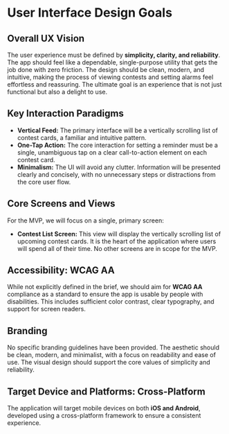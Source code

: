 # User Interface Design Goals

## Overall UX Vision

The user experience must be defined by **simplicity, clarity, and reliability**. The app should feel like a dependable, single-purpose utility that gets the job done with zero friction. The design should be clean, modern, and intuitive, making the process of viewing contests and setting alarms feel effortless and reassuring. The ultimate goal is an experience that is not just functional but also a delight to use.

## Key Interaction Paradigms

*   **Vertical Feed:** The primary interface will be a vertically scrolling list of contest cards, a familiar and intuitive pattern.
*   **One-Tap Action:** The core interaction for setting a reminder must be a single, unambiguous tap on a clear call-to-action element on each contest card.
*   **Minimalism:** The UI will avoid any clutter. Information will be presented clearly and concisely, with no unnecessary steps or distractions from the core user flow.

## Core Screens and Views

For the MVP, we will focus on a single, primary screen:
*   **Contest List Screen:** This view will display the vertically scrolling list of upcoming contest cards. It is the heart of the application where users will spend all of their time. No other screens are in scope for the MVP.

## Accessibility: WCAG AA

While not explicitly defined in the brief, we should aim for **WCAG AA** compliance as a standard to ensure the app is usable by people with disabilities. This includes sufficient color contrast, clear typography, and support for screen readers.

## Branding

No specific branding guidelines have been provided. The aesthetic should be clean, modern, and minimalist, with a focus on readability and ease of use. The visual design should support the core values of simplicity and reliability.

## Target Device and Platforms: Cross-Platform

The application will target mobile devices on both **iOS and Android**, developed using a cross-platform framework to ensure a consistent experience.

